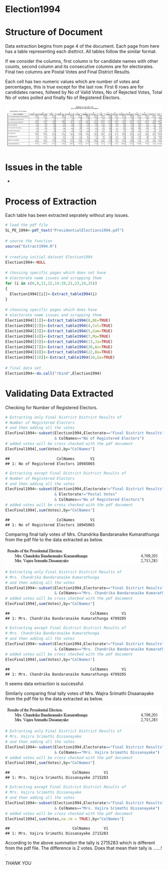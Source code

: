 Election1994
================

# Structure of Document

Data extraction begins from page 4 of the document. Each page from here
has a table representing each disttrict. All tables follow the similar
format.

If we consider the columns, first column is for candidate names with
other counts, second column and its consecutive columns are for
electorates. Final two columns are Postal Votes and Final District
Results.

Each cell has two numeric values which are number of votes and
percentages, this is true except for the last row. First 6 rows are for
candidates names, follwed by No of Valid Votes, No of Rejected Votes,
Total No of votes polled and finally No of Registered Electors.

![](Fig1.JPG)

# Issues in the table

  - 
# Process of Extraction

Each table has been extracted seprately without any issues.

``` r
# load the pdf file
SL_PE_1994<-pdf_text("PresidentialElections1994.pdf")

# source the function
source("Extract1994.R")

# creating initial dataset Election1994
Election1994<-NULL

# chossing specific pages which does not have
# electorate name issues and scrapping them
for (i in c(6,9,11,12,14:19,21,23,24,25)) 
{
  Election1994[[i]]<-Extract_table1994(i)
}

# choosing specific pages which does have 
# electorate name issues and scrapping them
Election1994[[1]]<-Extract_table1994(8,NE=TRUE)
Election1994[[2]]<-Extract_table1994(4,Col=TRUE)
Election1994[[3]]<-Extract_table1994(5,Gam=TRUE)
Election1994[[4]]<-Extract_table1994(7,Ma=TRUE)
Election1994[[5]]<-Extract_table1994(13,Ja=TRUE)
Election1994[[7]]<-Extract_table1994(20,An=TRUE)
Election1994[[8]]<-Extract_table1994(22,Ba=TRUE)
Election1994[[10]]<-Extract_table1994(10,Ga=TRUE)

# final data set
Election1994<-do.call("rbind",Election1994)
```

# Validating Data Extracted

Checking for Number of Registered Electors.

``` r
# Extracting only Final District District Results of 
# Number of Registered Electors
# and then adding all the votes 
ElecFinal1994<-subset(Election1994,Electorate=="Final District Results" 
                      & ColNames=="No of Registered Electors")
# added votes will be cross checked with the pdf document
ElecFinal1994[,sum(Votes),by="ColNames"]
```

    ##                     ColNames       V1
    ## 1: No of Registered Electors 10945065

``` r
# Extracting except Final District District Results of 
# Number of Registered Electors
# and then adding all the votes 
ElecFinal1994<-subset(Election1994,Electorate!="Final District Results" 
                      & Electorate!="Postal Votes"
                      & ColNames=="No of Registered Electors")
# added votes will be cross checked with the pdf document
ElecFinal1994[,sum(Votes),by="ColNames"]
```

    ##                     ColNames       V1
    ## 1: No of Registered Electors 10945065

Comparing final tally votes of Mrs. Chandrika Bandaranaike Kumarathunga
from the pdf file to the data extracted as below.

![](Fig2.JPG)

``` r
# Extracting only Final District District Results of 
# Mrs. Chandrika Bandaranaike Kumarathunga
# and then adding all the votes 
ElecFinal1994<-subset(Election1994,Electorate=="Final District Results" 
                      & ColNames=="Mrs. Chandrika Bandaranaike Kumarathunga")
# added votes will be cross checked with the pdf document
ElecFinal1994[,sum(Votes),by="ColNames"]
```

    ##                                    ColNames      V1
    ## 1: Mrs. Chandrika Bandaranaike Kumarathunga 4709205

``` r
# Extracting except Final District District Results of 
# Mrs. Chandrika Bandaranaike Kumarathunga
# and then adding all the votes 
ElecFinal1994<-subset(Election1994,Electorate!="Final District Results" 
                      & ColNames=="Mrs. Chandrika Bandaranaike Kumarathunga")
# added votes will be cross checked with the pdf document
ElecFinal1994[,sum(Votes),by="ColNames"]
```

    ##                                    ColNames      V1
    ## 1: Mrs. Chandrika Bandaranaike Kumarathunga 4709205

It seems data extraction is successful.

Similarly comparing final tally votes of Mrs. Wajira Srimathi
Disaanayake from the pdf file to the data extracted as below.

![](Fig2.JPG)

``` r
# Extracting only Final District District Results of 
# Mrs. Vajira Srimathi Dissanayake
# and then adding all the votes 
ElecFinal1994<-subset(Election1994,Electorate=="Final District Results" 
                      & ColNames=="Mrs. Vajira Srimathi Dissanayake")
# added votes will be cross checked with the pdf document
ElecFinal1994[,sum(Votes),by="ColNames"]
```

    ##                            ColNames      V1
    ## 1: Mrs. Vajira Srimathi Dissanayake 2715283

``` r
# Extracting except Final District District Results of 
# Mrs. Vajira Srimathi Dissanayake
# and then adding all the votes 
ElecFinal1994<-subset(Election1994,Electorate!="Final District Results" 
                      & ColNames=="Mrs. Vajira Srimathi Dissanayake")
# added votes will be cross checked with the pdf document
ElecFinal1994[,sum(Votes,na.rm = TRUE),by="ColNames"]
```

    ##                            ColNames      V1
    ## 1: Mrs. Vajira Srimathi Dissanayake 2715283

According to the above summation the tally is 2715283 which is different
from the pdf file. The difference is 2 votes. Does that mean their tally
is ……\! .

*THANK YOU*
